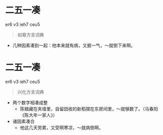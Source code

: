 # 二五一凑
er6 v3 ieh7 ceu5
> 如皋方言词典
- 几种因素凑到一起：他本来就有病，又捱一气，～就倒下来啊。

# 二五一凑
er6 v3 ieh7 ceu5
> 兴化方言词典
- 两个数字相凑成整
  - 陈粮藏在夹墙里，自留田收的新稻摺在东房间里，～就够数了。（马春阳《陈大年一家人》）
- 诸因素凑合
  - 他这几天劳累，又受啊寒凉，～就病倒啊。
